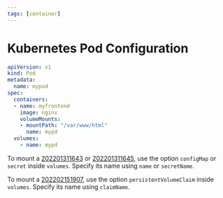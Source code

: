 ```yaml
---
tags: [container]
---
```


# Kubernetes Pod Configuration

```yaml
apiVersion: v1
kind: Pod
metadata:
  name: mypod
spec:
  containers:
  - name: myfrontend
    image: nginx
    volumeMounts:
    - mountPath: "/var/www/html"
      name: mypd
  volumes:
    - name: mypd
```

To mount a [202201311643](202201311643.md) or [202201311645](202201311645.md), use the option `configMap` or
`secret` inside `volumes`. Specify its name using `name` or `secretName`.

To mount a [202202151907](202202151907.md), use the option `persistentVolumeClaim` inside
`volumes`. Specify its name using `claimName`.
